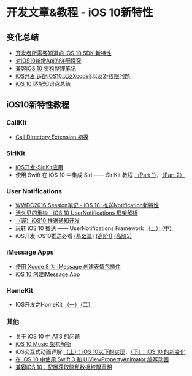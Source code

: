 # 开发文章&教程 - iOS 10新特性
## 变化总结
- [开发者所需要知道的 iOS 10 SDK 新特性][1]
- [对iOS10新增Api的详细探究][2]
- [兼容iOS 10 资料整理笔记][3]
- [iOS开发  适配iOS10以及Xcode8][4]以及[2-权限问题][5]
- [iOS 10 适配知识点总结][6]

## iOS10新特性教程
### CallKit
- [Call Directory Extension 初探][7]

### SiriKit
- [iOS开发-SiriKit应用][8]
- 使用 Swift 在 iOS 10 中集成 Siri —— SiriKit 教程 [（Part 1）][9]，[（Part 2）][10]

### User Notifications
- [WWDC2016 Session笔记 - iOS 10  推送Notification新特性][11]
- [活久见的重构 - iOS 10 UserNotifications 框架解析][12]
- [（译）iOS10 推送通知开发][13]
- 玩转 iOS 10 推送 —— UserNotifications Framework [（上）][14][（中）][15]
- iOS开发 iOS10推送必看 [(基础篇)][16] [(高阶1)][17] [(高阶2)][18]

### iMessage Apps
 - [使用 Xcode 8 为 iMessage 创建表情包插件][19]
- [iOS 10 创建iMessage App][20]
### HomeKit
- IOS开发之HomeKit [（一）][21][（二）][22]
### 其他
- [关于 iOS 10 中 ATS 的问题][23]
- [iOS 10 Music 架构解析][24]
- iOS交互式动画详解 [（上）：iOS 10以下的实现][25]，[（下）：iOS 10 的新变化][26]
- [在 iOS 10 中使用 Swift 3 和 UIViewPropertyAnimator 编写动画][27]
- [兼容iOS 10：配置获取隐私数据权限声明][28]

[1]:	https://onevcat.com/2016/06/ios-10-sdk/ "开发者所需要知道的 iOS 10 SDK 新特性"
[2]:	http://www.cnblogs.com/dsxniubility/p/5596973.html "对iOS10新增Api的详细探究"
[3]:	http://www.jianshu.com/p/0cc7aad638d9 "兼容iOS 10 资料整理笔记"
[4]:	http://www.jianshu.com/p/9756992a35ca "iOS开发  适配iOS10以及Xcode8"
[5]:	http://www.jianshu.com/p/c6f7a5f0b2e3 "iOS开发  适配Xcode8以及iOS10-权限问题"
[6]:	http://www.jianshu.com/p/61b73ac8662a "iOS 10 适配知识点总结"
[7]:	http://colin1994.github.io/2016/06/17/Call-Directory-Extension-Study/
[8]:	http://ios.jobbole.com/86011/
[9]:	http://swift.gg/2016/06/28/adding-siri-to-ios-10-apps-in-swift-tutorial/ "使用 Swift 在 iOS 10 中集成 Siri —— SiriKit 教程（Part 1）"
[10]:	http://swift.gg/2016/07/18/sirikit-swift-3-resolutions-sirikit-tutorial-part-2/ "详解 SiriKit - SiriKit 教程（Part 2）"
[11]:	http://www.jianshu.com/p/9b720efe3779 "WWDC2016 Session笔记 - iOS 10  推送Notification新特性"
[12]:	https://onevcat.com/2016/08/notification/ "活久见的重构 - iOS 10 UserNotifications 框架解析"
[13]:	http://www.lijianfei.cn/2016/08/02/iOS10-Notifications-Translation/
[14]:	http://www.jianshu.com/p/2f3202b5e758 "玩转 iOS 10 推送 —— UserNotifications Framework（上）"
[15]:	http://www.jianshu.com/p/5a4b88874f3a "玩转 iOS 10 推送 —— UserNotifications Framework（中）"
[16]:	http://www.jianshu.com/p/f5337e8f336d "iOS开发 iOS10推送必看(基础篇)"
[17]:	http://www.jianshu.com/p/3d602a60ca4f "iOS开发 iOS10推送必看(高阶1)"
[18]:	http://www.jianshu.com/p/f77d070a8812 "iOS开发 iOS10推送必看(高阶2)"
[19]:	http://swift.gg/2016/06/29/message-sticker-app/ "使用 Xcode 8 为 iMessage 创建表情包插件"
[20]:	http://www.jianshu.com/p/8d8844f621b2 "iOS 10 创建iMessage App"
[21]:	http://www.jianshu.com/p/e5c6497b3dcd "IOS开发之HomeKit（一）"
[22]:	http://www.jianshu.com/p/21a0199e4543 "IOS开发之HomeKit（二）"
[23]:	https://onevcat.com/2016/06/ios-10-ats/ "关于 iOS 10 中 ATS 的问题"
[24]:	http://mp.weixin.qq.com/s?__biz=MzIwMTYzMzcwOQ==&mid=2650948426&idx=1&sn=39660132831ca76f45c73c2c50ed47ed&scene=23&srcid=07038W8sjXH45qtz4XDsr20P#rd
[25]:	http://mp.weixin.qq.com/s?__biz=MzA3ODg4MDk0Ng==&mid=2651112450&idx=1&sn=3807acbfac41675cdfd1f9e7c1f50231&scene=0#wechat_redirect
[26]:	http://mp.weixin.qq.com/s?__biz=MzA3ODg4MDk0Ng==&mid=2651112458&idx=1&sn=3c61daa725f74c56a58312f55407d267&scene=0#wechat_redirect
[27]:	http://swift.gg/2016/07/29/recursive-tail-calls-and-trampolines-in-swift/ "在 iOS 10 中使用 Swift 3 和 UIViewPropertyAnimator 编写动画"
[28]:	http://www.jianshu.com/p/616240463a7a "兼容iOS 10：配置获取隐私数据权限声明"